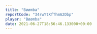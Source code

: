 ```yaml
---
title: "Bøømba"
reportCode: "34rwYtXfThmA2Dbp"
player: "Bøømba"
date: 2021-06-27T18:56:46.133000+00:00
---
```

